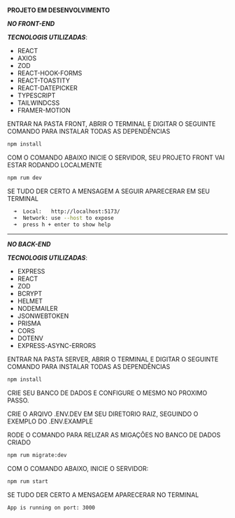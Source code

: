 **PROJETO EM DESENVOLVIMENTO**

***NO FRONT-END***

  ***_TECNOLOGIS UTILIZADAS_***:
  * REACT
  * AXIOS
  * ZOD
  * REACT-HOOK-FORMS
  * REACT-TOASTITY
  * REACT-DATEPICKER
  * TYPESCRIPT
  * TAILWINDCSS
  * FRAMER-MOTION
  
  ENTRAR NA PASTA FRONT, ABRIR O TERMINAL E DIGITAR O SEGUINTE COMANDO PARA INSTALAR TODAS AS DEPENDÊNCIAS

  ```bash
npm install
```

COM O COMANDO ABAIXO INICIE O SERVIDOR, SEU PROJETO FRONT VAI ESTAR RODANDO LOCALMENTE

 ```bash
npm rum dev
```

SE TUDO DER CERTO A MENSAGEM A SEGUIR APARECERAR EM SEU TERMINAL 

```bash
  ➜  Local:   http://localhost:5173/
  ➜  Network: use --host to expose
  ➜  press h + enter to show help
```

________________________________________________________________


***NO BACK-END***


***_TECNOLOGIS UTILIZADAS_***:
  * EXPRESS
  * REACT
  * ZOD
  * BCRYPT
  * HELMET
  * NODEMAILER
  * JSONWEBTOKEN
  * PRISMA
  * CORS
  * DOTENV
  * EXPRESS-ASYNC-ERRORS


  ENTRAR NA PASTA SERVER, ABRIR O TERMINAL E DIGITAR O SEGUINTE COMANDO PARA INSTALAR TODAS AS DEPENDÊNCIAS

  ```bash
npm install
```
CRIE SEU BANCO DE DADOS E CONFIGURE O MESMO NO PROXIMO PASSO.

CRIE O ARQIVO .ENV.DEV EM SEU DIRETORIO RAIZ, SEGUINDO O EXEMPLO DO .ENV.EXAMPLE

RODE O COMANDO PARA RELIZAR AS MIGAÇÕES NO BANCO DE DADOS CRIADO

```bash
npm rum migrate:dev 
```

COM O COMANDO ABAIXO, INICIE O SERVIDOR:

 ```bash
npm rum start
```

SE TUDO DER CERTO A MENSAGEM APARECERAR NO TERMINAL

```bash
App is running on port: 3000
```
